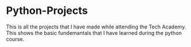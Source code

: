 # Python-Projects
This is all the projects that I have made while attending the Tech Academy. This shows the basic fundemantals that I have learned during the python course.
